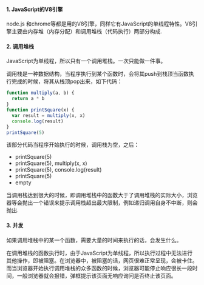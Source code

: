#### 1. JavaScript的V8引擎

node.js 和chrome等都是用的V8引擎，同样它有JavaScript的单线程特性。V8引擎主要由内存堆（内存分配）和调用堆栈（代码执行）两部分构成.

#### 2. 调用堆栈

JavaScript为单线程，所以只有一个调用堆栈。一次只能做一件事。

调用栈是一种数据结构，当程序执行到某个函数时，会将其push到栈顶当函数执行完成的时候，将其从栈顶pop出来，如下代码：
```javascript
function multiply(a, b) {
  return a * b
}
function printSquare(x) {
  var result = multiply(x, x)
  console.log(result)
}
printSquare(5)
```
该部分代码当程序开始执行的时候，调用栈为空，之后：
* printSquare(5)
* printSquare(5), multiply(x, x)
* printSquare(5), console.log(result)
* printSquare(5)
* empty

当调用栈达到很大的时候，即调用堆栈中的函数大于了调用堆栈的实际大小，浏览器等会抛出一个错误来提示调用栈超出最大限制，例如递归调用自身不中断，则会抛出.

#### 3. 并发

如果调用堆栈中的某一个函数，需要大量的时间来执行的话，会发生什么。

在调用堆栈的函数执行时，由于JavaScript为单线程，所以执行过程中无法进行其他操作，即被阻塞。在浏览器中，被阻塞的话，网页很难正常呈现，会被卡住。而当浏览器开始执行调用堆栈的众多函数的时候，浏览器可能停止响应很长一段时间，一般浏览器就会报错，弹框提示该页面无响应询问是否终止该页面。
